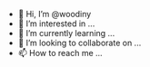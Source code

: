 - 👋 Hi, I’m @woodiny
- 👀 I’m interested in ...
- 🌱 I’m currently learning ...
- 💞️ I’m looking to collaborate on ...
- 📫 How to reach me ...

<!---
woodiny/woodiny is a ✨ special ✨ repository because its `README.md` (this file) appears on your GitHub profile.
You can click the Preview link to take a look at your changes.
--->

